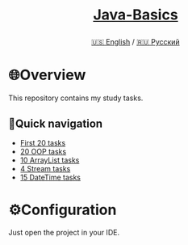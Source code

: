 <h1>
<p align="center">
<a href="https://github.com/GnomeShift/Java-basics" target="_blank" rel="noopener noreferrer">Java-Basics</a>
</p>
</h1>

<p align="center">
 <a href="/README.md">🇺🇸 English</a>
 /
  <a href="/README-ru.md">🇷🇺 Русский</a>
</p>

# 🌐Overview
This repository contains my study tasks.

## 🚀Quick navigation
* [First 20 tasks](Tasks/First20/src)
* [20 OOP tasks](Tasks/OOP20/src)
* [10 ArrayList tasks](Tasks/ArrayList10/src)
* [4 Stream tasks](Tasks/Stream4/src)
* [15 DateTime tasks](Tasks/DateTime15/src)

# ⚙️Configuration
Just open the project in your IDE.
